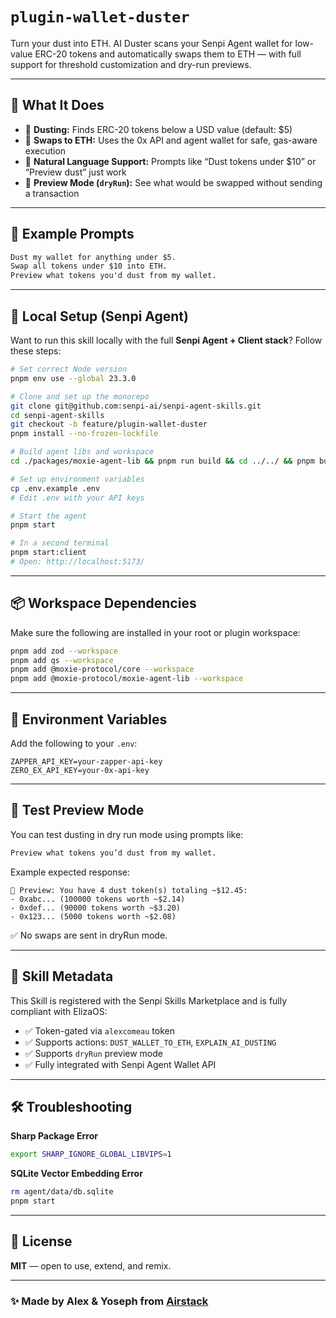 # `plugin-wallet-duster`

Turn your dust into ETH.
AI Duster scans your Senpi Agent wallet for low-value ERC-20 tokens and
automatically swaps them to ETH — with full support for threshold customization
and dry-run previews.

---

## 🚀 What It Does

- 🧹 **Dusting:** Finds ERC-20 tokens below a USD value (default: $5)
- 🔄 **Swaps to ETH:** Uses the 0x API and agent wallet for safe, gas-aware execution
- 💬 **Natural Language Support:** Prompts like “Dust tokens under $10” or “Preview dust” just work
- 🧪 **Preview Mode (`dryRun`):** See what would be swapped without sending a transaction

---

## 💬 Example Prompts

```txt
Dust my wallet for anything under $5.
Swap all tokens under $10 into ETH.
Preview what tokens you'd dust from my wallet.
```

---

## 🧪 Local Setup (Senpi Agent)

Want to run this skill locally with the full **Senpi Agent + Client stack**? Follow these steps:

```bash
# Set correct Node version
pnpm env use --global 23.3.0

# Clone and set up the monorepo
git clone git@github.com:senpi-ai/senpi-agent-skills.git
cd senpi-agent-skills
git checkout -b feature/plugin-wallet-duster
pnpm install --no-frozen-lockfile

# Build agent libs and workspace
cd ./packages/moxie-agent-lib && pnpm run build && cd ../../ && pnpm build

# Set up environment variables
cp .env.example .env
# Edit .env with your API keys

# Start the agent
pnpm start

# In a second terminal
pnpm start:client
# Open: http://localhost:5173/
```

---

## 📦 Workspace Dependencies

Make sure the following are installed in your root or plugin workspace:

```bash
pnpm add zod --workspace
pnpm add qs --workspace
pnpm add @moxie-protocol/core --workspace
pnpm add @moxie-protocol/moxie-agent-lib --workspace
```

---

## 🔑 Environment Variables

Add the following to your `.env`:

```env
ZAPPER_API_KEY=your-zapper-api-key
ZERO_EX_API_KEY=your-0x-api-key
```

---

## 🧪 Test Preview Mode

You can test dusting in dry run mode using prompts like:

```txt
Preview what tokens you’d dust from my wallet.
```

Example expected response:

```
🧪 Preview: You have 4 dust token(s) totaling ~$12.45:
- 0xabc... (100000 tokens worth ~$2.14)
- 0xdef... (90000 tokens worth ~$3.20)
- 0x123... (5000 tokens worth ~$2.08)
```

✅ No swaps are sent in dryRun mode.

---

## 🧠 Skill Metadata

This Skill is registered with the Senpi Skills Marketplace and is fully compliant with ElizaOS:

- ✅ Token-gated via `alexcomeau` token
- ✅ Supports actions: `DUST_WALLET_TO_ETH`, `EXPLAIN_AI_DUSTING`
- ✅ Supports `dryRun` preview mode
- ✅ Fully integrated with Senpi Agent Wallet API

---

## 🛠️ Troubleshooting

**Sharp Package Error**

```bash
export SHARP_IGNORE_GLOBAL_LIBVIPS=1
```

**SQLite Vector Embedding Error**

```bash
rm agent/data/db.sqlite
pnpm start
```

---

## 📄 License

**MIT** — open to use, extend, and remix.

---

### ✨ Made by Alex & Yoseph from [Airstack](https://airstack.xyz)
